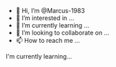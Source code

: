 - 👋 Hi, I’m @Marcus-1983
- 👀 I’m interested in ...
- 🌱 I’m currently learning ...
- 💞️ I’m looking to collaborate on ...
- 📫 How to reach me ...

<!---
Marcus-1983/Marcus-1983 is a ✨ special ✨ repository because its `README.md` (this file) appears on your GitHub profile.
You can click the Preview link to take a look at your changes.
---> I'm currently learning...

